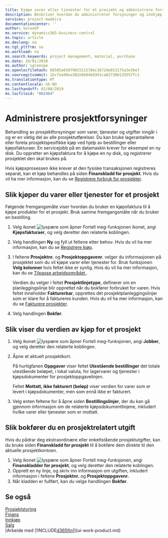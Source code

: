 ```yaml
---
title: Kjøpe varer eller tjenester for et prosjekt og administrere forsyninger | Microsoft-dokumentasjon
description: Beskriver hvordan du administrerer forsyninger og innkjøp av materialer og tjenester for prosjekter.
services: project-madeira
documentationcenter: ''
author: SorenGP
ms.service: dynamics365-business-central
ms.topic: article
ms.devlang: na
ms.tgt_pltfrm: na
ms.workload: na
ms.search.keywords: project management, material, purchase
ms.date: 10/01/2018
ms.author: sgroespe
ms.openlocfilehash: 68505a6507901511578dc3672de013175a3e36ef
ms.sourcegitcommit: 1bcfaa99ea302e6b84b8361ca02730b135557fc1
ms.translationtype: HT
ms.contentlocale: nb-NO
ms.lasthandoff: 03/08/2019
ms.locfileid: "802464"
---
```

# <a name="manage-job-supplies"></a>Administrere prosjektforsyninger
Behandling av prosjektforsyninger som varer, tjenester og utgifter inngår i og er en viktig del av alle prosjektutførelser. Du kan bruke lagerantallene eller foreta prosjektspesifikke kjøp ved hjelp av bestillinger eller kjøpsfakturaer. En servicejobb på en datamaskin krever for eksempel en ny disk. Du oppretter en kjøpsfaktura for å kjøpe en ny disk, og registrerer prosjektet den skal brukes på.

Hvis kjøpsprosessen ikke krever at den fysiske transaksjonen registreres separat, kan et kjøp behandles på siden **Finanskladd for prosjekt**. Hvis du vil ha mer informasjon, kan du se [Registrere forbruk for prosjekter](projects-how-record-job-usage.md).

## <a name="to-purchase-items-or-services-for-a-job"></a>Slik kjøper du varer eller tjenester for et prosjekt
Følgende fremgangsmåte viser hvordan du bruker en kjøpsfaktura til å kjøpe produkter for et prosjekt. Bruk samme fremgangsmåte når du bruker en bestilling.  

1. Velg ikonet ![lyspære som åpner Fortell meg-funksjonen](media/ui-search/search_small.png "Fortell hva du vil gjøre") ikonet, angi **Kjøpsfakturaer**, og velg deretter den relaterte koblingen.  
2. Velg handlingen **Ny** og fyll ut feltene etter behov. Hvis du vil ha mer informasjon, kan du se [Registrere kjøp](purchasing-how-record-purchases.md).
3. I feltene **Prosjektnr.** og **Prosjektoppgavenr.** velger du informasjonen på prosjektet som du vil kjøpe varer eller tjenester for. Bruk funksjonen **Velg kolonner** hvis feltet ikke er synlig. Hvis du vil ha mer informasjon, kan du se [Tilpasse arbeidsområdet ](ui-personalization-user.md).

    Verdien du velger i feltet **Prosjektlinjetype**, definerer om en planleggingslinje blir opprettet når du bokfører forbruket for varen. Hvis feltet inneholder **Fakturerbar**, opprettes det prosjektplanleggingslinjer som er klare for å faktureres kunden. Hvis du vil ha mer informasjon, kan du se [Fakturere prosjekter](projects-how-invoice-jobs.md).
4. Velg handlingen **Bokfør**.

## <a name="to-view-the-value-of-purchases-for-a-job"></a>Slik viser du verdien av kjøp for et prosjekt
1. Velg ikonet ![lyspære som åpner Fortell meg-funksjonen](media/ui-search/search_small.png "Fortell hva du vil gjøre"), angi **Jobber**, og velg deretter den relaterte koblingen.
2. Åpne et aktuelt prosjektkort.

    På hurtigfanen **Oppgaver** viser feltet **Utestående bestillinger** det totale utestående beløpet, i lokal valuta, for lagervarer og tjenester i kjøpsdokumenter for prosjektoppgavelinjen.  

    Feltet **Mottatt, ikke fakturert (beløp)** viser verdien for varer som er levert i kjøpsdokumenter, men som ennå ikke er fakturert.  
3. Velg enten feltene for å åpne siden **Bestillingslinjer**, der du kan gå gjennom informasjon om de relaterte kjøpsdokumentlinjene, inkludert hvilke varer eller tjenester som er mottatt.

## <a name="to-post-a-job-related-expense"></a>Slik bokfører du en prosjektrelatert utgift
Hvis du pådrar deg ekstraordinære eller enkeltstående prosjektutgifter, kan du bruke siden **Finanskladd for prosjekt** til å bokføre dem direkte til den aktuelle prosjektkontoen.

1. Velg ikonet ![lyspære som åpner Fortell meg-funksjonen](media/ui-search/search_small.png "Fortell hva du vil gjøre"), angi **Finanskladder for prosjekt**, og velg deretter den relaterte koblingen.  
2. Opprett en ny linje, og skriv inn informasjon om utgiften, inkludert informasjon i feltene **Prosjektnr.** og **Prosjektoppgavenr.**  
3. Når kladden er fullført, kan du velge handlingen **Bokfør**.

## <a name="see-also"></a>Se også
[Prosjektstyring](projects-manage-projects.md)  
[Finans](finance.md)  
[Innkjøp](purchasing-manage-purchasing.md)         
[Salg](sales-manage-sales.md)      
[Arbeide med [!INCLUDE[d365fin](includes/d365fin_md.md)]](ui-work-product.md)  
